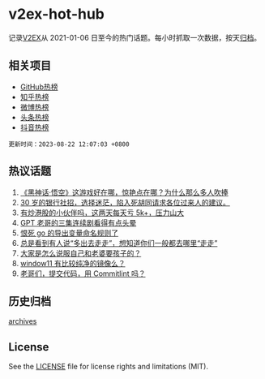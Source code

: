 # v2ex-hot-hub

 记录[V2EX](https://www.v2ex.com/)从 2021-01-06 日至今的热门话题。每小时抓取一次数据，按天[归档](archives)。
 
 ## 相关项目

- [GitHub热榜](https://github.com/snaildev/github-hot-hub)
- [知乎热榜](https://github.com/snaildev/zhihu-hot-hub)
- [微博热榜](https://github.com/snaildev/weibo-hot-hub)
- [头条热榜](https://github.com/snaildev/toutiao-hot-hub)
- [抖音热榜](https://github.com/snaildev/douyin-hot-hub)


 `更新时间：2023-08-22 12:07:03 +0800`

## 热议话题

1. [《黑神话·悟空》这游戏好在哪，惊艳点在哪？为什么那么多人吹捧](https://www.v2ex.com/t/967249)
1. [30 岁的银行社招，选择迷茫，陷入死胡同请求各位过来人的建议。](https://www.v2ex.com/t/967167)
1. [有炒港股的小伙伴吗，这两天每天亏 5k+，压力山大](https://www.v2ex.com/t/967091)
1. [GPT 老哥的三集连续剧看得有点头晕](https://www.v2ex.com/t/967057)
1. [恨死 go 的导出变量命名规则了](https://www.v2ex.com/t/967198)
1. [总是看到有人说“多出去走走”，想知道你们一般都去哪里“走走”](https://www.v2ex.com/t/967059)
1. [大家是怎么说服自己和老婆要孩子的？](https://www.v2ex.com/t/967266)
1. [window11 有比较纯净的镜像么？](https://www.v2ex.com/t/967041)
1. [老哥们，提交代码，用 Commitlint 吗？](https://www.v2ex.com/t/967093)

## 历史归档

[archives](archives)

## License

See the [LICENSE](LICENSE) file for license rights and limitations (MIT).
